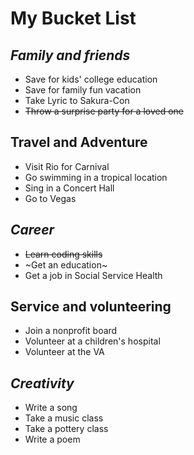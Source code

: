 # **My Bucket List**

## *Family and friends*
 * Save for kids' college education
 * Save for family fun vacation
 * Take Lyric to Sakura-Con
 * ~~Throw a surprise party for a loved one~~

## Travel and Adventure
 * Visit Rio for Carnival
 * Go swimming in a tropical location
 * Sing in a Concert Hall
 * Go to Vegas 
 
## *Career*
 * ~~Learn coding skills~~
 * ~Get an education~
 * Get a job in Social Service Health 

## Service and volunteering
 * Join a nonprofit board
 * Volunteer at a children's hospital
 * Volunteer at the VA
 
## *Creativity*
* Write a song
* Take a music class
* Take a pottery class
* Write a poem
